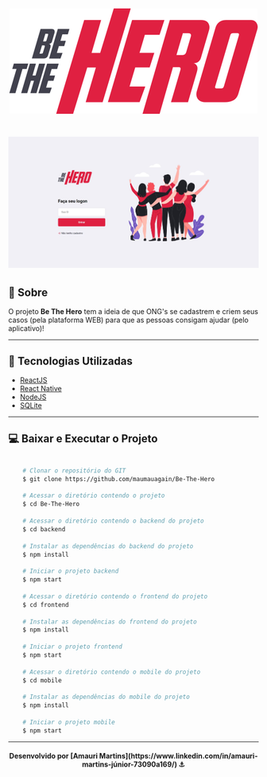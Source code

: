 <h1 align="center">
    <img src="./frontend/src/assets/logo.svg" alt="logo" />
</h1>

<h1 align="center">
    <img src="./media/homepageweb.JPG" alt="Homepage"/>
</h1>

## 📝 Sobre

O projeto **Be The Hero** tem a ideia de que ONG's se cadastrem e criem seus casos (pela plataforma WEB) para que as pessoas consigam ajudar (pelo aplicativo)!

---

## 🚀 Tecnologias Utilizadas

- [ReactJS](https://reactjs.org)
- [React Native](https://reactnative.dev)
- [NodeJS](https://nodejs.org/en/docs/guides/getting-started-guide/)
- [SQLite](https://www.sqlite.org/index.html)

---

## 💻 Baixar e Executar o Projeto

```bash

    # Clonar o repositório do GIT
    $ git clone https://github.com/maumauagain/Be-The-Hero

    # Acessar o diretório contendo o projeto
    $ cd Be-The-Hero

    # Acessar o diretório contendo o backend do projeto
    $ cd backend 

    # Instalar as dependências do backend do projeto
    $ npm install

    # Iniciar o projeto backend
    $ npm start

    # Acessar o diretório contendo o frontend do projeto
    $ cd frontend 

    # Instalar as dependências do frontend do projeto
    $ npm install

    # Iniciar o projeto frontend
    $ npm start

    # Acessar o diretório contendo o mobile do projeto
    $ cd mobile 

    # Instalar as dependências do mobile do projeto
    $ npm install

    # Iniciar o projeto mobile
    $ npm start

```

---

<h4 align="center"> Desenvolvido por [Amauri Martins](https://www.linkedin.com/in/amauri-martins-júnior-73090a169/) ⚓ </h4>



